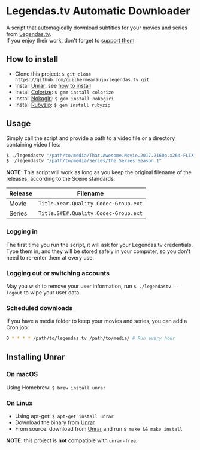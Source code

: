 # Legendas.tv Automatic Downloader

A script that automagically download subtitles for your movies and series from [Legendas.tv].  
If you enjoy their work, don't forget to [support them].

## How to install

* Clone this project: `$ git clone https://github.com/guilhermearaujo/legendas.tv.git`
* Install [Unrar]: see [how to install](#installing-unrar)
* Install [Colorize]: `$ gem install colorize`
* Install [Nokogiri]: `$ gem install nokogiri`
* Install [Rubyzip]: `$ gem install rubyzip`

## Usage

Simply call the script and provide a path to a video file or a directory containing video files:

```bash
$ ./legendastv "/path/to/media/That.Awesome.Movie.2017.2160p.x264-FLIX.mkv"
$ ./legendastv "/path/to/media/Series/The Series Season 1"
```

**NOTE**: This script will work as long as you keep the original filename of the releases, according
to the Scene standards:

| Release | Filename                             |
|---------|--------------------------------------|
| Movie   | `Title.Year.Quality.Codec-Group.ext` |
| Series  | `Title.S#E#.Quality.Codec-Group.ext` |

### Logging in

The first time you run the script, it will ask for your Legendas.tv credentials. Type them in, and
they will be stored safely in your computer, so you don't need to re-enter them at every use.

### Logging out or switching accounts

May you wish to remove your user information, run `$ ./legendastv --logout` to wipe your user data.

### Scheduled downloads

If you have a media folder to keep your movies and series, you can add a Cron job:

```bash
0 * * * * /path/to/legendas.tv /path/to/media/ # Run every hour
```

## Installing Unrar

### On macOS

Using Homebrew: `$ brew install unrar`

### On Linux

* Using apt-get: `$ apt-get install unrar`
* Download the binary from [Unrar]
* From source: download from [Unrar] and run `$ make && make install`

**NOTE**: this project is **not** compatible with `unrar-free`.

[Legendas.tv]: http://legendas.tv
[support them]: http://legendas.tv/vip
[Unrar]: http://www.rarlab.com/rar_add.htm
[Colorize]: https://github.com/fazibear/colorize
[Nokogiri]: https://github.com/sparklemotion/nokogiri
[Rubyzip]: https://github.com/rubyzip/rubyzip
